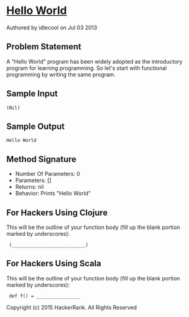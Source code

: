 # [Hello World]
Authored by idlecool on Jul 03 2013

## Problem Statement

A "Hello World" program has been widely adopted as the introductory program for learning programming. So let's start with functional programming by writing the same program.

## Sample Input

```
(Nil)
```

## Sample Output

```
Hello World
```

## Method Signature

* Number Of Parameters: 0
* Parameters: []
* Returns: nil
* Behavior: Prints "Hello World"

## For Hackers Using Clojure

This will be the outline of your function body (fill up the blank portion marked by underscores):

```
 (___________________________)
```

## For Hackers Using Scala

This will be the outline of your function body (fill up the blank portion marked by underscores):

```
 def f() = ________________
```

Copyright (c) 2015 HackerRank.
All Rights Reserved

[Hello World]:https://www.hackerrank.com/challenges/fp-hello-world
